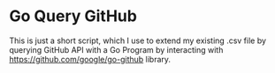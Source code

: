 # Go Query GitHub

This is just a short script, which I use to extend my existing .csv file by querying GitHub API with a Go Program by interacting with https://github.com/google/go-github library.

